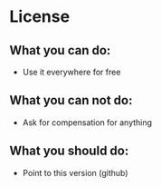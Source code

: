 # License

## What you can do:
- Use it everywhere for free

## What you can not do:
- Ask for compensation for anything

## What you should do:
- Point to this version (github)
